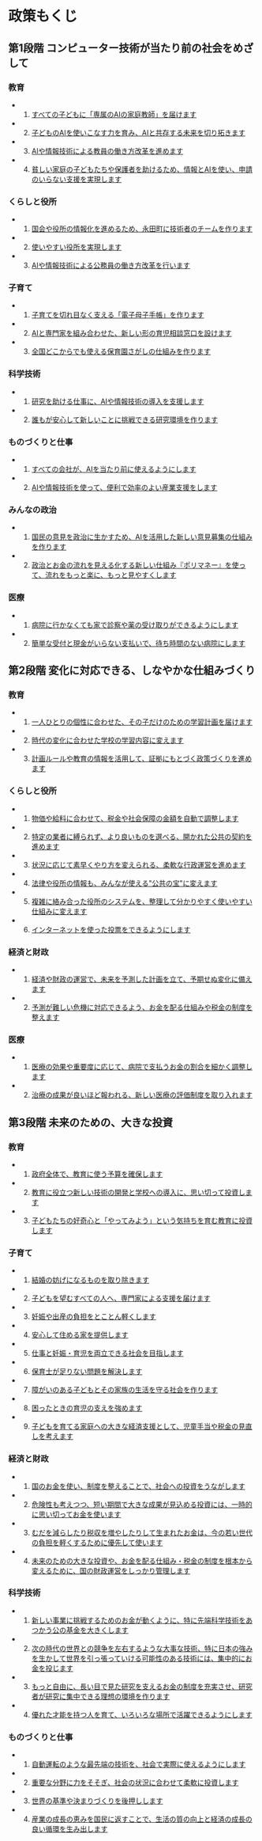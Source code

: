 # 政策もくじ

## 第1段階 コンピューター技術が当たり前の社会をめざして

### 教育
- 1) [すべての子どもに「専属のAIの家庭教師」を届けます](https://github.com/team-mirai/policy/blob/main/11_ステップ１教育.md#１すべての子どもに専属のai家庭教師を届けます)
- 2) [子どものAIを使いこなす力を育み、AIと共存する未来を切り拓きます](https://github.com/team-mirai/policy/blob/main/11_ステップ１教育.md#２子どものaiリテラシーを育みaiと共生する未来を切り拓きます)
- 3) [AIや情報技術による教員の働き方改革を進めます](https://github.com/team-mirai/policy/blob/main/11_ステップ１教育.md#３aiitによる教員の働き方改革を進めます)
- 4) [貧しい家庭の子どもたちや保護者を助けるため、情報とAIを使い、申請のいらない支援を実現します](https://github.com/team-mirai/policy/blob/main/11_ステップ１教育.md#４貧困世帯の子どもたち保護者の皆様を支援するためデータとaiを駆使しプッシュ型の支援を実現します)

### くらしと役所
- 1) [国会や役所の情報化を進めるため、永田町に技術者のチームを作ります](https://github.com/team-mirai/policy/blob/main/13_ステップ１行政改革.md#１永田町にエンジニアチームを設置し国会行政のdxを推進します)
- 2) [使いやすい役所を実現します](https://github.com/team-mirai/policy/blob/main/13_ステップ１行政改革.md#２使いやすい行政を実現します)
- 3) [AIや情報技術による公務員の働き方改革を行います](https://github.com/team-mirai/policy/blob/main/13_ステップ１行政改革.md#３aiitによる公務員の働き方改革を行います)

### 子育て
- 1) [子育てを切れ目なく支える「電子母子手帳」を作ります](https://github.com/team-mirai/policy/blob/main/12_ステップ１子育て.md#１子育てを切れ目なくサポートするデジタル母子パスポートを実現します)
- 2) [AIと専門家を組み合わせた、新しい形の育児相談窓口を設けます](https://github.com/team-mirai/policy/blob/main/12_ステップ１子育て.md#２aiと専門家によるハイブリッド型育児相談ポータルを設置します)
- 3) [全国どこからでも使える保育園さがしの仕組みを作ります](https://github.com/team-mirai/policy/blob/main/12_ステップ１子育て.md#３全国版保育マッチングプラットフォームを構築します)

### 科学技術
- 1) [研究を助ける仕事に、AIや情報技術の導入を支援します](https://github.com/team-mirai/policy/blob/main/15_ステップ１科学技術.md#１研究支援業務へのaiit導入を支援します)
- 2) [誰もが安心して新しいことに挑戦できる研究環境を作ります](https://github.com/team-mirai/policy/blob/main/15_ステップ１科学技術.md#２誰もが安心して挑戦できる研究環境を実現します)

### ものづくりと仕事
- 1) [すべての会社が、AIを当たり前に使えるようにします](https://github.com/team-mirai/policy/blob/main/14_ステップ１産業.md#１すべての企業のaiシフトを実現します)
- 2) [AIや情報技術を使って、便利で効率のよい産業支援をします](https://github.com/team-mirai/policy/blob/main/14_ステップ１産業.md#２aiitの活用により便利で効率的な産業支援を実現します)

### みんなの政治
- 1) [国民の意見を政治に生かすため、AIを活用した新しい意見募集の仕組みを作ります](https://github.com/team-mirai/policy/blob/main/16_ステップ１デジタル民主主義.md#１パブリックコメントの機能不全---広聴aiを活用します)
- 2) [政治とお金の流れを見える化する新しい仕組み『ポリマネー』を使って、流れをもっと楽に、もっと見やすくします](https://github.com/team-mirai/policy/blob/main/16_ステップ１デジタル民主主義.md#２政治とカネの見える化不足---polimoneyでより楽により見やすくを実現します)

### 医療
- 1) [病院に行かなくても家で診察や薬の受け取りができるようにします](https://github.com/team-mirai/policy/blob/main/17_ステップ１医療.md#1オンライン診療--処方受け取り方法を充実し通院のない通院を実現)
- 2) [簡単な受付と現金がいらない支払いで、待ち時間のない病院にします](https://github.com/team-mirai/policy/blob/main/17_ステップ１医療.md#2スマート受付とキャッシュレスで待ち時間のない受診を実現)

## 第2段階 変化に対応できる、しなやかな仕組みづくり

### 教育
- 1) [一人ひとりの個性に合わせた、その子だけのための学習計画を届けます](https://github.com/team-mirai/policy/blob/main/21_ステップ２教育.md#１一人ひとりの個性に合わせたオーダーメイドカリキュラムを届けます)
- 2) [時代の変化に合わせた学校の学習内容に変えます](https://github.com/team-mirai/policy/blob/main/21_ステップ２教育.md#２時代の変化にキャッチアップできる学習指導要領に変えます)
- 3) [計画ルールや教育の情報を活用して、証拠にもとづく政策づくりを進めます](https://github.com/team-mirai/policy/blob/main/21_ステップ２教育.md#３アルゴリズムと教育データ利活用によりebpmを推進します)

### くらしと役所
- 1) [物価や給料に合わせて、税金や社会保障の金額を自動で調整します](https://github.com/team-mirai/policy/blob/main/22_ステップ２行政改革.md#１なめらかな税社会保障物価や賃金に応じて税と社会保障を自動で見直します)
- 2) [特定の業者に縛られず、より良いものを選べる、開かれた公共の契約を進めます](https://github.com/team-mirai/policy/blob/main/22_ステップ２行政改革.md#２ロックインを防ぐオープンな公共調達を推進します)
- 3) [状況に応じて素早くやり方を変えられる、柔軟な行政運営を進めます](https://github.com/team-mirai/policy/blob/main/22_ステップ２行政改革.md#３アジャイルガバナンスを推進します)
- 4) [法律や役所の情報も、みんなが使える"公共の宝"に変えます](https://github.com/team-mirai/policy/blob/main/22_ステップ２行政改革.md#４ルールも行政情報も使える公共財へ変革します)
- 5) [複雑に絡み合った役所のシステムを、整理して分かりやすく使いやすい仕組みに変えます](https://github.com/team-mirai/policy/blob/main/22_ステップ２行政改革.md#５スパゲティコード化した行政システムを引き算と整理でわかりやすく使いやすい仕組みへ変更します)
- 6) [インターネットを使った投票をできるようにします](https://github.com/team-mirai/policy/blob/main/22_ステップ２行政改革.md#６電子投票ネット投票を推進します)

### 経済と財政
- 1) [経済や財政の運営で、未来を予測した計画を立て、予期せぬ変化に備えます](https.github.com/team-mirai/policy/blob/main/36_ステップ３経済財政.md#１-経済財政運営におけるシナリオプランニングを強化し非連続的な変化に備えます)
- 2) [予測が難しい危機に対応できるよう、お金を配る仕組みや税金の制度を整えます](https.com/team-mirai/policy/blob/main/36_ステップ３経済財政.md#２予測困難な危機に対応できる給付システム税制を構築します)

### 医療
- 1) [医療の効果や重要度に応じて、病院で支払うお金の割合を細かく調整します](https://github.com/team-mirai/policy/blob/main/24_ステップ２医療.md#1医療の有効性重要度に応じたきめ細やかな自己負担へ)
- 2) [治療の成果が良いほど報われる、新しい医療の評価制度を取り入れます](https://github.com/team-mirai/policy/blob/main/24_ステップ２医療.md#2治療成果に報いる医療アウトカム評価制度の導入)

## 第3段階 未来のための、大きな投資

### 教育
- 1) [政府全体で、教育に使う予算を確保します](https://github.com/team-mirai/policy/blob/main/32_ステップ３教育.md#１政府全体で教育への投資予算を確保します)
- 2) [教育に役立つ新しい技術の開発と学校への導入に、思い切って投資します](https://github.com/team-mirai/policy/blob/main/32_ステップ３教育.md#２edtechの開発と学校への導入に大胆に投資します)
- 3) [子どもたちの好奇心と「やってみよう」という気持ちを育む教育に投資します](https://github.com/team-mirai/policy/blob/main/32_ステップ３教育.md#３子どもたちの好奇心とはじめる力を育むための教育に投資します)

### 子育て
- 1) [結婚の妨げになるものを取り除きます](https://github.com/team-mirai/policy/blob/main/31_ステップ３子育て.md#１結婚の障壁を取り除きます)
- 2) [子どもを望むすべての人へ、専門家による支援を届けます](https://github.com/team-mirai/policy/blob/main/31_ステップ３子育て.md#２子どもを望むすべての人へ専門的サポートを届けます)
- 3) [妊娠や出産の負担をとことん軽くします](https://github.com/team-mirai/policy/blob/main/31_ステップ３子育て.md#３妊娠出産の負担を徹底軽減します)
- 4) [安心して住める家を提供します](https://github.com/team-mirai/policy/blob/main/31_ステップ３子育て.md#４住まいの安心を提供します)
- 5) [仕事と妊娠・育児を両立できる社会を目指します](https://github.com/team-mirai/policy/blob/main/31_ステップ３子育て.md#５仕事と妊娠育児の両立を追求します)
- 6) [保育士が足りない問題を解決します](https://github.com/team-mirai/policy/blob/main/31_ステップ３子育て.md#６保育士の人手不足解消に取り組みます)
- 7) [障がいのある子どもとその家族の生活を守る社会を作ります](https://github.com/team-mirai/policy/blob/main/31_ステップ３子育て.md#７障がいのある子どもとその家族の生活を守る社会を作ります)
- 8) [困ったときの育児の支えを強めます](https://github.com/team-mirai/policy/blob/main/31_ステップ３子育て.md#８育児のセーフティーネットを強化します)
- 9) [子どもを育てる家庭への大きな経済支援として、児童手当や税金の見直しを考えます](https://github.com/team-mirai/policy/blob/main/31_ステップ３子育て.md#９抜本的な経済支援としての児童手当税制見直しを検討します)

### 経済と財政
- 1) [国のお金を使い、制度を整えることで、社会への投資をうながします](https://github.com/team-mirai/policy/blob/main/36_ステップ３経済財政.md#１財政出動と制度整備を組み合わせ投資を喚起します)
- 2) [危険性も考えつつ、短い期間で大きな成果が見込める投資には、一時的に思い切ってお金を使います](https.github.com/team-mirai/policy/blob/main/36_ステップ３経済財政.md#２-リスクを踏まえつつ短中期で大きな成果が得られる投資は一時的に大胆な財政出動も行います)
- 3) [むだを減らしたり税収を増やしたりして生まれたお金は、今の若い世代の負担を軽くするために優先して使います](https.github.com/team-mirai/policy/blob/main/36_ステップ３経済財政.md#３歳出削減･税収増の果実は社会保険料をはじめとする現役世代の負担軽減に重点的に配分します)
- 4) [未来のための大きな投資や、お金を配る仕組み・税金の制度を根本から変えるために、国の財政運営をしっかり管理します](https.github.com/team-mirai/policy/blob/main/36_ステップ３経済財政.md#３長期投資や給付税制システムの抜本変更の前提となる財政ガバナンスを強化します)

### 科学技術
- 1) [新しい事業に挑戦するためのお金が動くように、特に先端科学技術をあつかう公の基金を大きくします](https://github.com/team-mirai/policy/blob/main/33_ステップ３科学技術.md#１リスクマネーの流通と成長資金の確保を目的にディープテック特化型の公的ファンドの出資枠の拡大を行います)
- 2) [次の時代の世界との競争を左右するような大事な技術、特に日本の強みを生かして世界を引っ張っていける可能性のある技術には、集中的にお金を投じます](https://github.com/team-mirai/policy/blob/main/33_ステップ３科学技術.md#２次世代の国際競争力を左右する戦略技術特に日本の強みを活かしながら世界市場を牽引できるポテンシャルを持つ技術については集中的に資本を投下します)
- 3) [もっと自由に、長い目で見た研究を支えるお金の制度を充実させ、研究者が研究に集中できる理想の環境を作ります](https.github.com/team-mirai/policy/blob/main/33_ステップ３科学技術.md#３高自由度で長期型の研究資金制度を拡充し研究者が研究に集中できる理想的環境を実現します)
- 4) [優れた才能を持つ人を育て、いろいろな場所で活躍できるようにします](https://github.com/team-mirai/policy/blob/main/33_ステップ３科学技術.md#４卓越した人材の育成と柔軟な人材流動性を確保します)

### ものづくりと仕事
- 1) [自動運転のような最先端の技術を、社会で実際に使えるようにします](https://github.com/team-mirai/policy/blob/main/34_ステップ３産業.md#１自動運転をはじめとする最先端テクノロジーの社会実装を進めます)
- 2) [重要な分野に力をそそぎ、社会の状況に合わせて柔軟に投資します](https://github.com/team-mirai/policy/blob/main/34_ステップ３産業.md#２重点分野への選択と集中市場環境を踏まえた柔軟な投資を行います)
- 3) [世界の基準や決まりづくりを後押しします](https://github.com/team-mirai/policy/blob/main/34_ステップ３産業.md#３国際標準ルールの形成を後押しします)
- 4) [産業の成長の恵みを国民に返すことで、生活の質の向上と経済の成長の良い循環を生み出します](https://github.com/team-mirai/policy/blob/main/34_ステップ３産業.md#４産業の成長を還元することで生活の質向上と経済成長の好循環を生み出します)


